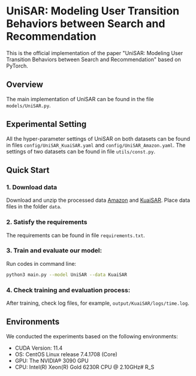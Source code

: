 # UniSAR: Modeling User Transition Behaviors between Search and Recommendation
This is the official implementation of the paper "UniSAR: Modeling User Transition Behaviors between Search and Recommendation" based on PyTorch.


## Overview

The main implementation of UniSAR can be found in the file `models/UniSAR.py`. 


## Experimental Setting
All the hyper-parameter settings of UniSAR on both datasets can be found in files `config/UniSAR_KuaiSAR.yaml` and `config/UniSAR_Amazon.yaml`.
The settings of two datasets can be found in file `utils/const.py`.


## Quick Start

### 1. Download data
Download and unzip the processed data [Amazon](https://drive.google.com/file/d/1_YHVR7MfS9iJtcdmY75riNCZFY39fFLh/view?usp=drive_link) and [KuaiSAR](https://drive.google.com/file/d/1AgCl3Jd7UxJjGCOvUfx1Yf3SODUpyXiT/view?usp=drive_link). Place data files in the folder `data`.

### 2. Satisfy the requirements
The requirements can be found in file `requirements.txt`.

### 3. Train and evaluate our model:
Run codes in command line:
```bash
python3 main.py --model UniSAR --data KuaiSAR
```

### 4. Check training and evaluation process:
After training, check log files, for example, `output/KuaiSAR/logs/time.log`.


## Environments

We conducted the experiments based on the following environments:
* CUDA Version: 11.4
* OS: CentOS Linux release 7.4.1708 (Core)
* GPU: The NVIDIA® 3090 GPU
* CPU: Intel(R) Xeon(R) Gold 6230R CPU @ 2.10GHz# R_S
